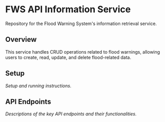 # FWS API Information Service

Repository for the Flood Warning System's information retrieval service.

## Overview

This service handles CRUD operations related to flood warnings, allowing users to create, read, update, and delete flood-related data.

## Setup

*Setup and running instructions.*

## API Endpoints

*Descriptions of the key API endpoints and their functionalities.*